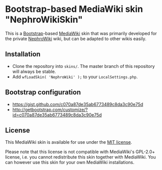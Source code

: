 Bootstrap-based MediaWiki skin "NephroWikiSkin"
===============================================

This is a [Bootstrap][1]-based [MediaWiki][2] skin that was primarily developed 
for the private [NephroWiki][3] wiki, but can be adapted to other wikis easily.


## Installation

- Clone the repository into `skins/`. The master branch of this repository 
  will always be stable.
- Add `wfLoadSkin( 'NephroWiki' );` to your `LocalSettings.php`.


## Bootstrap configuration

- <https://gist.github.com/c070a87de35ab6773489c8da3c90e75d> 
- <http://getbootstrap.com/customize/?id=c070a87de35ab6773489c8da3c90e75d>


## License

This MediaWiki skin is available for use under the [MIT license](COPYING).

Please note that this license is not compatible with MediaWiki's GPL-2.0+ 
license, i.e. you cannot redistribute this skin together with MediaWiki. You 
can however use this skin for your own MediaWiki installations.


[1]: http://getbootstrap.com
[2]: http://mediawiki.org
[3]: https://nephrowiki.de
